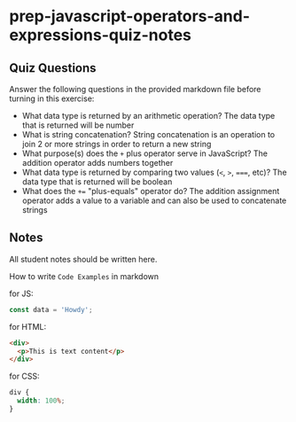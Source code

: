 # prep-javascript-operators-and-expressions-quiz-notes

## Quiz Questions

Answer the following questions in the provided markdown file before turning in this exercise:

- What data type is returned by an arithmetic operation?
  The data type that is returned will be number
- What is string concatenation?
  String concatenation is an operation to join 2 or more strings in order to return a new string
- What purpose(s) does the `+` plus operator serve in JavaScript?
  The addition operator adds numbers together
- What data type is returned by comparing two values (`<`, `>`, `===`, etc)?
  The data type that is returned will be boolean
- What does the `+=` "plus-equals" operator do?
  The addition assignment operator adds a value to a variable and can also be used to concatenate strings

## Notes

All student notes should be written here.

How to write `Code Examples` in markdown

for JS:

```javascript
const data = 'Howdy';
```

for HTML:

```html
<div>
  <p>This is text content</p>
</div>
```

for CSS:

```css
div {
  width: 100%;
}
```
